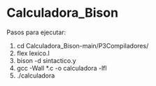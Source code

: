 # Calculadora_Bison

Pasos para ejecutar:

1. cd Calculadora_Bison-main/P3Compiladores/
2. flex lexico.l
3. bison -d sintactico.y
4. gcc -Wall *.c -o calculadora -lfl
5. ./calculadora

